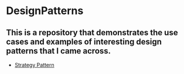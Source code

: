 
# DesignPatterns

## This is a repository that demonstrates the use cases and examples of interesting design patterns that I came across.  

- [Strategy Pattern](https://github.com/YupengHuangFrank/DesignPatterns/tree/main/DesignPatterns/StrategyPattern)

